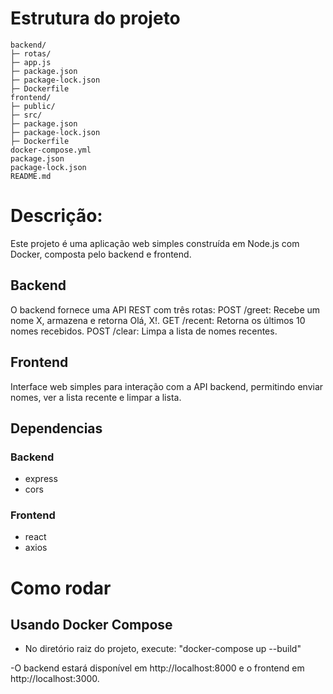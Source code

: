 # Estrutura do projeto
```
backend/
├─ rotas/
├─ app.js
├─ package.json
├─ package-lock.json
├─ Dockerfile
frontend/
├─ public/
├─ src/
├─ package.json
├─ package-lock.json
├─ Dockerfile
docker-compose.yml
package.json
package-lock.json
README.md
```
# Descrição:

Este projeto é uma aplicação web simples construída em Node.js com Docker, composta pelo backend e frontend.

## Backend

O backend fornece uma API REST com três rotas:
POST /greet: Recebe um nome X, armazena e retorna Olá, X!.
GET /recent: Retorna os últimos 10 nomes recebidos.
POST /clear: Limpa a lista de nomes recentes.

## Frontend

Interface web simples para interação com a API backend, permitindo enviar nomes, ver a lista recente e limpar a lista.

## Dependencias

### Backend
- express
- cors

### Frontend
- react
- axios

# Como rodar

## Usando Docker Compose

- No diretório raiz do projeto, execute: "docker-compose up --build"

 -O backend estará disponível em http://localhost:8000 e o frontend em http://localhost:3000. 
